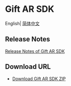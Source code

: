 # Gift AR SDK

English| [简体中文](./README-zh_CN.md)

## Release Notes

[Release Notes of Gift AR SDK]()

## Download URL

- [Download Gift AR SDK ZIP](https://mediacloud-76607.gzc.vod.tencent-cloud.com/MediaX/download/latest/MediaX_Android_SDK_Latest.zip)

